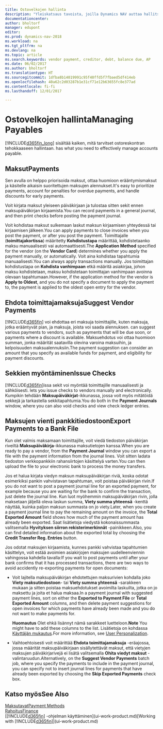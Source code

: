 ```yaml
---
title: Ostovelkojen hallinta
description: "Yleiskatsaus tavoista, joilla Dynamics NAV auttaa hallitsemaan ostovelkoja, kuten toimittajamaksuja, lainoja, velkaa ja erääntyvää saldoa."
documentationcenter: 
author: bholtorf
manager: edupont
editor: 
ms.prod: dynamics-nav-2018
ms.workload: na
ms.tgt_pltfrm: na
ms.devlang: na
ms.topic: article
ms.search.keywords: vendor payment, creditor, debt, balance due, AP
ms.date: 06/02/2017
ms.author: bholtorf
ms.translationtype: HT
ms.sourcegitcommit: 1dfba8b14019991c95f40ffd5f7fbaed5df414eb
ms.openlocfilehash: 40a62c2d03287b1e31cf71e12b63655fc8e377ad
ms.contentlocale: fi-fi
ms.lasthandoff: 12/01/2017

---
```

# <a name="managing-payables"></a><span data-ttu-id="3bad5-103">Ostovelkojen hallinta</span><span class="sxs-lookup"><span data-stu-id="3bad5-103">Managing Payables</span></span>
[!INCLUDE[d365fin_long](includes/d365fin_long_md.md)]<span data-ttu-id="3bad5-104"> sisältää kaiken, mitä tarvitset ostoreskontran tehokkaaseen hallintaan.</span><span class="sxs-lookup"><span data-stu-id="3bad5-104"> has what you need to effectively manage accounts payable.</span></span>  

## <a name="payments"></a><span data-ttu-id="3bad5-105">Maksut</span><span class="sxs-lookup"><span data-stu-id="3bad5-105">Payments</span></span>
<span data-ttu-id="3bad5-106">Sen avulla on helppo priorisoida maksut, ottaa huomioon erääntymismaksut ja käsitelle aikaisin suoritettujen maksujen alennukset.</span><span class="sxs-lookup"><span data-stu-id="3bad5-106">It's easy to prioritize payments, account for penalties for overdue payments, and handle discounts for early payments.</span></span>

<span data-ttu-id="3bad5-107">Voit kirjata maksut yleiseen päiväkirjaan ja tulostaa sitten sekit ennen maksupäiväkirjan kirjaamista.</span><span class="sxs-lookup"><span data-stu-id="3bad5-107">You can record payments in a general journal, and then print checks before posting the payment journal.</span></span>

<span data-ttu-id="3bad5-108">Voit kohdistaa maksut sulkemaan laskut maksun kirjaamisen yhteydessä tai kirjaamisen jälkeen.</span><span class="sxs-lookup"><span data-stu-id="3bad5-108">You can apply payments to close invoices when you post the payment, or after you post the payment.</span></span> <span data-ttu-id="3bad5-109">Toimittajalle (**toimittajakortissa**) määritetty **Kohdistustapa** määrittää, kohdistetaanko maksu manuaalisesti vai automaattisesti.</span><span class="sxs-lookup"><span data-stu-id="3bad5-109">The **Application Method** specified for the vendor (on the **Vendor Card**) determines whether you apply the payment manually, or automatically.</span></span> <span data-ttu-id="3bad5-110">Voit aina kohdistaa tapahtumia manuaalisesti.</span><span class="sxs-lookup"><span data-stu-id="3bad5-110">You can always apply transactions manually.</span></span> <span data-ttu-id="3bad5-111">Jos toimittajan kohdistustapa on **Kohdista vanhimpaan** etkä määritä asiakirjaa, johon maksu kohdistetaan, maksu kohdistetaan toimittajan vanhimpaan avoinna olevaan tapahtumaan.</span><span class="sxs-lookup"><span data-stu-id="3bad5-111">However, if the application method for the vendor is **Apply to Oldest**, and you do not specify a document to apply the payment to, the payment is applied to the oldest open entry for the vendor.</span></span>

## <a name="suggest-vendor-payments"></a><span data-ttu-id="3bad5-112">Ehdota toimittajamaksuja</span><span class="sxs-lookup"><span data-stu-id="3bad5-112">Suggest Vendor Payments</span></span>
[!INCLUDE[d365fin](includes/d365fin_md.md)]<span data-ttu-id="3bad5-113"> voi ehdottaa eri maksuja toimittajille, kuten maksuja, jotka erääntyvät pian, ja maksuja, joista voi saada alennuksen.</span><span class="sxs-lookup"><span data-stu-id="3bad5-113"> can suggest various payments to vendors, such as payments that will be due soon, or payments where a discount is available.</span></span> <span data-ttu-id="3bad5-114">Maksuehdotus voi ottaa huomioon summan, jonka määrität saatavilla olevina varoina maksuihin, ja kelpoisuuden maksualennuksiin.</span><span class="sxs-lookup"><span data-stu-id="3bad5-114">The payment suggestion can consider an amount that you specify as available funds for payment, and eligibility for payment discounts.</span></span>

## <a name="issue-checks"></a><span data-ttu-id="3bad5-115">Sekkien myöntäminen</span><span class="sxs-lookup"><span data-stu-id="3bad5-115">Issue Checks</span></span>
[!INCLUDE[d365fin](includes/d365fin_md.md)]<span data-ttu-id="3bad5-116">issa sekit voi myöntää toimittajille manuaalisesti ja sähköisesti.</span><span class="sxs-lookup"><span data-stu-id="3bad5-116"> lets you issue checks to vendors manually and electronically.</span></span> <span data-ttu-id="3bad5-117">Kumpikin tehdään **Maksupäiväkirjat**-ikkunassa, jossa voit myös mitätöidä sekkejä ja tarkastella sekkitapahtumia.</span><span class="sxs-lookup"><span data-stu-id="3bad5-117">You do both in the **Payment Journals** window, where you can also void checks and view check ledger entries.</span></span>

## <a name="export-payments-to-a-bank-file"></a><span data-ttu-id="3bad5-118">Maksujen vienti pankkitiedostoon</span><span class="sxs-lookup"><span data-stu-id="3bad5-118">Export Payments to a Bank File</span></span>
<span data-ttu-id="3bad5-119">Kun olet valmis maksamaan toimittajille, voit viedä tiedoston päiväkirjan riveiltä **Maksupäiväkirja**-ikkunassa maksutietojen kanssa.</span><span class="sxs-lookup"><span data-stu-id="3bad5-119">When you are ready to pay a vendor, from the **Payment Journal** window you can export a file with the payment information from the journal lines.</span></span> <span data-ttu-id="3bad5-120">Voit sitten ladata tiedoston verkkopankkiin rahansiirtojen käsittelyä varten.</span><span class="sxs-lookup"><span data-stu-id="3bad5-120">You can then upload the file to your electronic bank to process the money transfers.</span></span>

<span data-ttu-id="3bad5-121">Jos et halua kirjata viedyn maksun maksupäiväkirjan riviä, koska odotat esimerkiksi pankin vahvistavan tapahtuman, voit poistaa päiväkirjan rivin.</span><span class="sxs-lookup"><span data-stu-id="3bad5-121">If you do not want to post a payment journal line for an exported payment, for example because you are waiting for the bank to confirm the transaction, just delete the journal line.</span></span> <span data-ttu-id="3bad5-122">Kun luot myöhemmin maksupäiväkirjan rivin, jolla maksetaan jäljellä oleva laskun summa, **Viety summa yhteensä** -kenttä näyttää, kuinka paljon maksun summasta on jo viety.</span><span class="sxs-lookup"><span data-stu-id="3bad5-122">Later, when you create a payment journal line to pay the remaining amount on the invoice, the **Total Exported Amount** field shows how much of the payment amount has already been exported.</span></span> <span data-ttu-id="3bad5-123">Saat lisätietoja viedystä kokonaissummasta valitsemalla **Hyvityksen siirron rekisterimerkinnät** -painikkeen.</span><span class="sxs-lookup"><span data-stu-id="3bad5-123">Also, you can find detailed information about the exported total by choosing the **Credit Transfer Reg. Entries** button.</span></span>

<span data-ttu-id="3bad5-124">Jos odotat maksujen kirjaamista, kunnes pankki vahvistaa tapahtumien käsittelyn, voit estää avoimien asiakirjojen maksujen uudelleenviennin vahingossa kahdella tavalla:</span><span class="sxs-lookup"><span data-stu-id="3bad5-124">If you wait to post payments until after your bank confirms that it has processed transactions, there are two ways to avoid accidently re-exporting payments for open documents:</span></span>  

* <span data-ttu-id="3bad5-125">Voit lajitella maksupäiväkirjan ehdotettujen maksurivien kohdalla joko **Viety maksutiedostoon**- tai **Viety summa yhteensä** -sarakkeen mukaan ja sitten poistaa maksuehdotukset avoimilta laskuilta, jotka on jo maksettu ja joita et halua maksaa.</span><span class="sxs-lookup"><span data-stu-id="3bad5-125">In a payment journal with suggested payment lines, sort on either the **Exported to Payment File** or **Total Exported Amount** columns, and then delete payment suggestions for open invoices for which payments have already been made and you do not want to make payments for.</span></span>

    <span data-ttu-id="3bad5-126">**Huomautus** Olet ehkä lisännyt nämä sarakkeet luetteloon.</span><span class="sxs-lookup"><span data-stu-id="3bad5-126">**Note** You might have to add these columns to the list.</span></span> <span data-ttu-id="3bad5-127">Lisätietoja on kohdassa [Käyttäjän mukautus](ui-user-personalization.md).</span><span class="sxs-lookup"><span data-stu-id="3bad5-127">For more information, see [User Personalization](ui-user-personalization.md).</span></span>  
* <span data-ttu-id="3bad5-128">Vaihtoehtoisesti voit määrittää **Ehdota toimittajamaksuja** -eräajossa, jossa määrität maksupäiväkirjaan sisällytettävät maksut, että vietyjen maksujen päiväkirjarivejä ei lisätä valitsemalla **Ohita viedyt maksut** -valintaruudun.</span><span class="sxs-lookup"><span data-stu-id="3bad5-128">Alternatively, on the **Suggest Vendor Payments** batch job, where you specify the payments to include in the payment journal, you can specify not to insert journal lines for payments that have already been exported by choosing the **Skip Exported Payments** check box.</span></span>

## <a name="see-also"></a><span data-ttu-id="3bad5-129">Katso myös</span><span class="sxs-lookup"><span data-stu-id="3bad5-129">See Also</span></span>
[<span data-ttu-id="3bad5-130">Maksutavat</span><span class="sxs-lookup"><span data-stu-id="3bad5-130">Payment Methods</span></span>](finance-payment-methods.md)  
[<span data-ttu-id="3bad5-131">Rahoitus</span><span class="sxs-lookup"><span data-stu-id="3bad5-131">Finance</span></span>](finance.md)  
<span data-ttu-id="3bad5-132">[[!INCLUDE[d365fin](includes/d365fin_md.md)] -ohjelman käyttäminen](ui-work-product.md)</span><span class="sxs-lookup"><span data-stu-id="3bad5-132">[Working with [!INCLUDE[d365fin](includes/d365fin_md.md)]](ui-work-product.md)</span></span>

